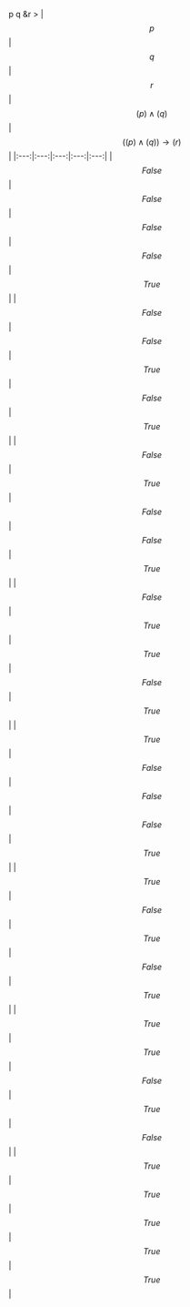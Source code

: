 p q &r >
|$$p$$|$$q$$|$$r$$|$$(p)\land (q)$$|$$((p)\land (q))\rightarrow (r)$$|
|:---:|:---:|:---:|:---:|:---:|
|$$False$$|$$False$$|$$False$$|$$False$$|$$True$$|
|$$False$$|$$False$$|$$True$$|$$False$$|$$True$$|
|$$False$$|$$True$$|$$False$$|$$False$$|$$True$$|
|$$False$$|$$True$$|$$True$$|$$False$$|$$True$$|
|$$True$$|$$False$$|$$False$$|$$False$$|$$True$$|
|$$True$$|$$False$$|$$True$$|$$False$$|$$True$$|
|$$True$$|$$True$$|$$False$$|$$True$$|$$False$$|
|$$True$$|$$True$$|$$True$$|$$True$$|$$True$$|